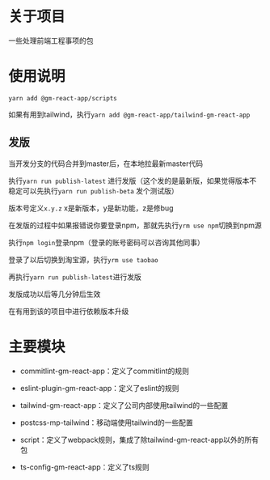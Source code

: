 # 关于项目

一些处理前端工程事项的包

# 使用说明

`yarn add @gm-react-app/scripts`

如果有用到tailwind，执行`yarn add @gm-react-app/tailwind-gm-react-app`

## 发版

当开发分支的代码合并到master后，在本地拉最新master代码

执行`yarn run publish-latest` 进行发版（这个发的是最新版，如果觉得版本不稳定可以先执行`yarn run publish-beta` 发个测试版）

版本号定义`x.y.z` x是新版本，y是新功能，z是修bug

在发版的过程中如果报错说你要登录npm，那就先执行`yrm use npm`切换到npm源

执行`npm login`登录npm（登录的账号密码可以咨询其他同事）

登录了以后切换到淘宝源，执行`yrm use taobao`

再执行`yarn run publish-latest`进行发版

发版成功以后等几分钟后生效

在有用到该的项目中进行依赖版本升级


# 主要模块

- commitlint-gm-react-app：定义了commitlint的规则

- eslint-plugin-gm-react-app：定义了eslint的规则

- tailwind-gm-react-app：定义了公司内部使用tailwind的一些配置

- postcss-mp-tailwind：移动端使用tailwind的一些配置

- script：定义了webpack规则，集成了除tailwind-gm-react-app以外的所有包

- ts-config-gm-react-app：定义了ts规则
